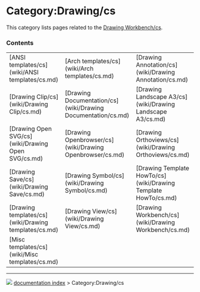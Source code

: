 # Category:Drawing/cs
This category lists pages related to the [Drawing Workbench/cs](Drawing_Workbench/cs.md).

### Contents

|     |     |     |
| --- | --- | --- |
| [ANSI templates/cs](wiki/ANSI templates/cs.md) | [Arch templates/cs](wiki/Arch templates/cs.md) | [Drawing Annotation/cs](wiki/Drawing Annotation/cs.md) |
| [Drawing Clip/cs](wiki/Drawing Clip/cs.md) | [Drawing Documentation/cs](wiki/Drawing Documentation/cs.md) | [Drawing Landscape A3/cs](wiki/Drawing Landscape A3/cs.md) |
| [Drawing Open SVG/cs](wiki/Drawing Open SVG/cs.md) | [Drawing Openbrowser/cs](wiki/Drawing Openbrowser/cs.md) | [Drawing Orthoviews/cs](wiki/Drawing Orthoviews/cs.md) |
| [Drawing Save/cs](wiki/Drawing Save/cs.md) | [Drawing Symbol/cs](wiki/Drawing Symbol/cs.md) | [Drawing Template HowTo/cs](wiki/Drawing Template HowTo/cs.md) |
| [Drawing templates/cs](wiki/Drawing templates/cs.md) | [Drawing View/cs](wiki/Drawing View/cs.md) | [Drawing Workbench/cs](wiki/Drawing Workbench/cs.md) |
| [Misc templates/cs](wiki/Misc templates/cs.md) |



---
![](images/Right_arrow.png) [documentation index](../README.md) > Category:Drawing/cs
